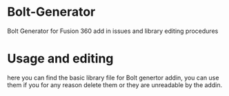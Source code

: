 # Bolt-Generator
Bolt Generator for Fusion 360 add in issues and library editing procedures
# Usage and editing
here you can find the basic library file for Bolt genertor addin, you can use them if you for any reason delete them or they are unreadable by the addin.
